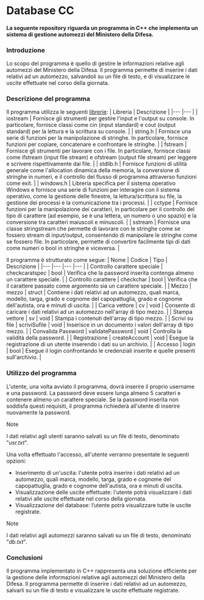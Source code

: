 # Database CC
#### La seguente repository riguarda un programma in C++ che implementa un sistema di gestione automezzi del Ministero della Difesa.


### Introduzione

Lo scopo del programma è quello di gestire le informazioni relative agli automezzi del Ministero della Difesa. Il programma permette di inserire i dati relativi ad un automezzo, salvandoli su un file di testo, e di visualizzare le uscite effettuate nel corso della giornata.

### Descrizione del programma

Il programma utilizza le seguenti [librerie](https://github.com/LoGiudiceM/DatabaseCC/wiki/Librerie-CPP):
| Libreria | Descrizione |
|--- |--- |
| iostream |  Fornisce gli strumenti per gestire l'input e l'output su console. In particolare, fornisce classi come cin (input standard) e cout (output standard) per la lettura e la scrittura su console. |
| string.h | Fornisce una serie di funzioni per la manipolazione di stringhe. In particolare, fornisce funzioni per copiare, concatenare e confrontare le stringhe. |
| fstream | Fornisce gli strumenti per lavorare con i file. In particolare, fornisce classi come ifstream (input file stream) e ofstream (output file stream) per leggere e scrivere rispettivamente dai file. |
| stdlib.h | Fornisce funzioni di utilità generale come l'allocation dinamica della memoria, la conversione di stringhe in numeri, e il controllo del flusso di programma attraverso funzioni come exit. |
| windows.h | Libreria specifica per il sistema operativo Windows e fornisce una serie di funzioni per interagire con il sistema operativo, come la gestione delle finestre, la lettura/scrittura su file, la gestione dei processi e la comunicazione tra i processi. |
| cctype |  Fornisce funzioni per la manipolazione dei caratteri, in particolare per il controllo del tipo di carattere (ad esempio, se è una lettera, un numero o uno spazio) e la conversione tra caratteri maiuscoli e minuscoli. |
| sstream |  Fornisce una classe stringstream che permette di lavorare con le stringhe come se fossero stream di input/output, consentendo di manipolare le stringhe come se fossero file. In particolare, permette di convertire facilmente tipi di dati come numeri o bool in stringhe e viceversa. |

Il programma è strutturato come segue:
| Nome | Codice | Tipo | Descrizione |
|--- |--- |--- |--- |
| Controllo carattere speciale | checkcaratspec | bool | Verifica che la password inserita contenga almeno un carattere speciale. |
| Controllo carattere | checkchar | bool | Verifica che il carattere passato come argomento sia un carattere speciale. |
| Mezzo | mezzo | struct | Contiene i dati relativi ad un automezzo, quali marca, modello, targa, grado e cognome del capopattuglia, grado e cognome dell'autista, ora e minuti di uscita. |
| Carica vettore | cv | void | Consente di caricare i dati relativi ad un automezzo nell'array di tipo mezzo. |
| Stampa vettore | sv | void | Stampa i contenuti dell'array di tipo mezzo. |
| Scrivi su file | scriviSufile | void | Inserisce in un documento i valori dell'array di tipo mezzo. |
| Convalida Password | validatePassword | void | Controlla la validità della password. |
| Registrazione | createAccount | void | Esegue la registrazione di un utente inserendo i dati su un archivio. |
| Accesso | login | bool | Esegue il login confrontando le credenziali inserite e quelle presenti sull'archivio. |

### Utilizzo del programma

L'utente, una volta avviato il programma, dovrà inserire il proprio username e una password. La password deve essere lunga almeno 5 caratteri e contenere almeno un carattere speciale. Se la password inserita non soddisfa questi requisiti, il programma richiederà all'utente di inserire nuovamente la password.

>[!NOTE] 
>
>I dati relativi agli utenti saranno salvati su un file di testo, denominato "*usr.txt*".

Una volta effettuato l'accesso, all'utente verranno presentate le seguenti opzioni:
+ Inserimento di un'uscita: l'utente potrà inserire i dati relativi ad un automezzo, quali marca, modello, targa, grado e cognome del capopattuglia, grado e cognome dell'autista, ora e minuti di uscita.
+ Visualizzazione delle uscite effettuate: l'utente potrà visualizzare i dati relativi alle uscite effettuate nel corso della giornata.
+ Visualizzazione del database: l’utente potrà visualizzare tutte le uscite registrate.

>[!NOTE] 
>
>I dati relativi agli automezzi saranno salvati su un file di testo, denominato "*db.txt*".

### Conclusioni

Il programma implementato in C++ rappresenta una soluzione efficiente per la gestione delle informazioni relative agli automezzi del Ministero della Difesa. Il programma permette di inserire i dati relativi ad un automezzo, salvarli su un file di testo e visualizzare le uscite effettuate registrate.
